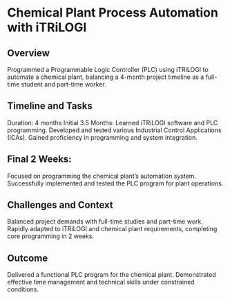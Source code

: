 # Chemical Plant Process Automation with iTRiLOGI
## Overview
Programmed a Programmable Logic Controller (PLC) using iTRiLOGI to automate a chemical plant, balancing a 4-month project timeline as a full-time student and part-time worker.
## Timeline and Tasks

Duration: 4 months
Initial 3.5 Months:
Learned iTRiLOGI software and PLC programming.
Developed and tested various Industrial Control Applications (ICAs).
Gained proficiency in programming and system integration.


## Final 2 Weeks:
Focused on programming the chemical plant’s automation system.
Successfully implemented and tested the PLC program for plant operations.



## Challenges and Context

Balanced project demands with full-time studies and part-time work.
Rapidly adapted to iTRiLOGI and chemical plant requirements, completing core programming in 2 weeks.

## Outcome

Delivered a functional PLC program for the chemical plant.
Demonstrated effective time management and technical skills under constrained conditions.

